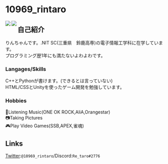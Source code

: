 # 10969_rintaro
<a href="https://github.com/anuraghazra/github-readme-stats">
  <img align="left" src="https://github-readme-stats.vercel.app/api?username=Re-taro&count_private=true&show_icons=true&theme=gotham" />
</a>
<a href="https://github.com/anuraghazra/github-readme-stats">
  <img align="left" src="https://github-readme-stats.vercel.app/api/top-langs/?username=Re-taro&layout=compact&theme=gotham" />
</a>

## 自己紹介
りんちゃんです。.NIT SC(三重県　鈴鹿高専)の電子情報工学科に在学しています。<br>
プログラミング歴1年にも満たないよわよわです。
### Langages/Skills
C++とPythonが書けます。(できるとは言っていない)<br>
HTML/CSSとUnityを使ったゲーム開発を勉強しています。
### Hobbies
🎼Listening Music(ONE OK ROCK,AliA,Orangestar)<br>
📷Taking Pictures<br>
🎮Play Video Games(SSB,APEX,雀魂)
## Links
[Twitter](https://twitter.com/10969_rintaro):```@10969_rintaro```/Discord:```Re_taro#2776```

